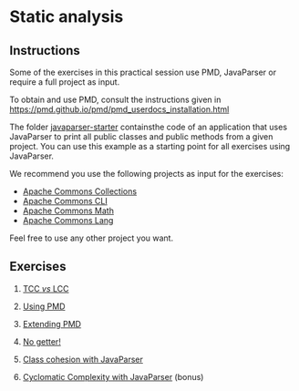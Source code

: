 # Static analysis

## Instructions

Some of the exercises in this practical session use PMD, JavaParser or require a full project as input.

To obtain and use PMD, consult the instructions given in https://pmd.github.io/pmd/pmd_userdocs_installation.html

The folder [javaparser-starter](code/javaparser-starter) containsthe code of an application that uses JavaParser to print all public classes and public methods from a given project. You can use this example as a starting point for all exercises using JavaParser.

We recommend you use the following projects as input for the exercises:

- [Apache Commons Collections](https://github.com/apache/commons-collections)
- [Apache Commons CLI](https://github.com/apache/commons-cli)
- [Apache Commons Math](https://github.com/apache/commons-math)
- [Apache Commons Lang](https://github.com/apache/commons-lang)

Feel free to use any other project you want.

## Exercises

1. [TCC *vs* LCC](exercises/tcc-vs-lcc.md)

2. [Using PMD](exercises/using-pmd.md)

3. [Extending PMD](exercises/extending-pmd.md)

4. [No getter!](exercises/no-getter.md)

5. [Class cohesion with JavaParser](exercises/jp-tcc.md)

6. [Cyclomatic Complexity with JavaParser](exercises/jp-cc.md) (bonus)
